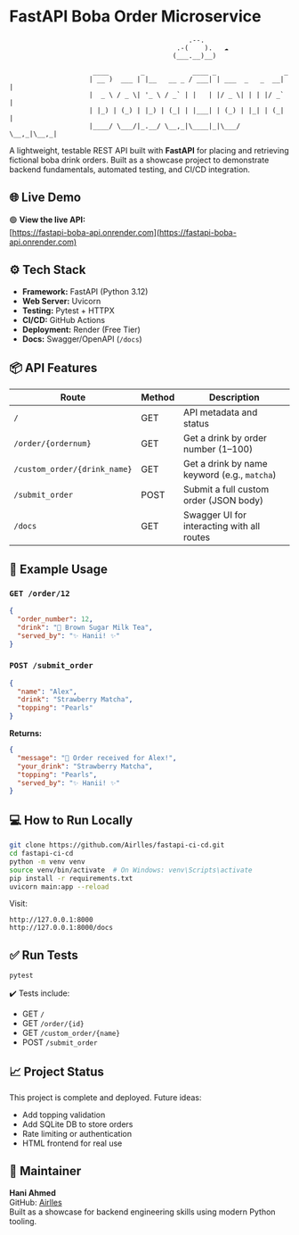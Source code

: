 # FastAPI Boba Order Microservice

```
                                             .--.
                                          .-(    ).   ☁️
                                         (___.__)__)  
      
                     ____        _            ____ _                 _ 
                    | __ )  ___ | |__   __ _ / ___| | ___  _   _  __| |
                    |  _ \ / _ \| '_ \ / _` | |   | |/ _ \| | | |/ _` |
                    | |_) | (_) | |_) | (_| | |___| | (_) | |_| | (_| |
                    |____/ \___/|_.__/ \__,_|\____|_|\___/ \__,_|\__,_|

```

A lightweight, testable REST API built with **FastAPI** for placing and retrieving fictional boba drink orders. Built as a showcase project to demonstrate backend fundamentals, automated testing, and CI/CD integration.

## 🌐 Live Demo

🟢 **View the live API:**  
[https://fastapi-boba-api.onrender.com](https://fastapi-boba-api.onrender.com)

## ⚙️ Tech Stack

- **Framework:** FastAPI (Python 3.12)  
- **Web Server:** Uvicorn  
- **Testing:** Pytest + HTTPX  
- **CI/CD:** GitHub Actions  
- **Deployment:** Render (Free Tier)  
- **Docs:** Swagger/OpenAPI (`/docs`)

## 📦 API Features

| Route                        | Method | Description                                        |
|-----------------------------|--------|----------------------------------------------------|
| `/`                         | GET    | API metadata and status                           |
| `/order/{ordernum}`         | GET    | Get a drink by order number (1–100)               |
| `/custom_order/{drink_name}`| GET    | Get a drink by name keyword (e.g., `matcha`)      |
| `/submit_order`             | POST   | Submit a full custom order (JSON body)            |
| `/docs`                     | GET    | Swagger UI for interacting with all routes        |

## 🔧 Example Usage

### `GET /order/12`

```json
{
  "order_number": 12,
  "drink": "🧋 Brown Sugar Milk Tea",
  "served_by": "✨ Hanii! ✨"
}
```

### `POST /submit_order`

```json
{
  "name": "Alex",
  "drink": "Strawberry Matcha",
  "topping": "Pearls"
}
```

**Returns:**

```json
{
  "message": "🧋 Order received for Alex!",
  "your_drink": "Strawberry Matcha",
  "topping": "Pearls",
  "served_by": "✨ Hanii! ✨"
}
```

## 💻 How to Run Locally

```bash
git clone https://github.com/Airlles/fastapi-ci-cd.git
cd fastapi-ci-cd
python -m venv venv
source venv/bin/activate  # On Windows: venv\Scripts\activate
pip install -r requirements.txt
uvicorn main:app --reload
```

Visit:
```
http://127.0.0.1:8000
http://127.0.0.1:8000/docs
```

## ✅ Run Tests

```bash
pytest
```

✔️ Tests include:
- GET `/`
- GET `/order/{id}`
- GET `/custom_order/{name}`
- POST `/submit_order`

## 📈 Project Status

This project is complete and deployed. Future ideas:
- Add topping validation
- Add SQLite DB to store orders
- Rate limiting or authentication
- HTML frontend for real use

## 👤 Maintainer

**Hani Ahmed**  
GitHub: [Airlles](https://github.com/Airlles)  
Built as a showcase for backend engineering skills using modern Python tooling.
